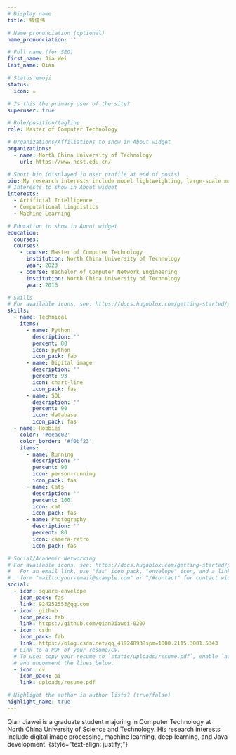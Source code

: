 ```yaml
---
# Display name
title: 钱佳伟

# Name pronunciation (optional)
name_pronunciation: ''

# Full name (for SEO)
first_name: Jia Wei
last_name: Qian

# Status emoji
status:
  icon: ☕️

# Is this the primary user of the site?
superuser: true

# Role/position/tagline
role: Master of Computer Technology

# Organizations/Affiliations to show in About widget
organizations:
  - name: North China University of Technology
    url: https://www.ncst.edu.cn/

# Short bio (displayed in user profile at end of posts)
bio: My research interests include model lightweighting, large-scale modeling, and Gnss satellite positioning. 
# Interests to show in About widget
interests:
  - Artificial Intelligence
  - Computational Linguistics
  - Machine Learning

# Education to show in About widget
education:
  courses:
  courses:
    - course: Master of Computer Technology
      institution: North China University of Technology
      year: 2023
    - course: Bachelor of Computer Network Engineering
      institution: North China University of Technology
      year: 2016

# Skills
# For available icons, see: https://docs.hugoblox.com/getting-started/page-builder/#icons
skills:
  - name: Technical
    items:
      - name: Python
        description: ''
        percent: 80
        icon: python
        icon_pack: fab
      - name: Digital image
        description: ''
        percent: 93
        icon: chart-line
        icon_pack: fas
      - name: SQL
        description: ''
        percent: 90
        icon: database
        icon_pack: fas
  - name: Hobbies
    color: '#eeac02'
    color_border: '#f0bf23'
    items:
      - name: Running
        description: ''
        percent: 90
        icon: person-running
        icon_pack: fas
      - name: Cats
        description: ''
        percent: 100
        icon: cat
        icon_pack: fas
      - name: Photography
        description: ''
        percent: 80
        icon: camera-retro
        icon_pack: fas

# Social/Academic Networking
# For available icons, see: https://docs.hugoblox.com/getting-started/page-builder/#icons
#   For an email link, use "fas" icon pack, "envelope" icon, and a link in the
#   form "mailto:your-email@example.com" or "/#contact" for contact widget.
social:
  - icon: square-envelope
    icon_pack: fas
    link: 924252553@qq.com
  - icon: github
    icon_pack: fab
    link: https://github.com/QianJiawei-0207
  - icon: csdn
    icon_pack: fab
    link: https://blog.csdn.net/qq_41924893?spm=1000.2115.3001.5343
  # Link to a PDF of your resume/CV.
  # To use: copy your resume to `static/uploads/resume.pdf`, enable `ai` icons in `params.yaml`,
  # and uncomment the lines below.
  - icon: cv
    icon_pack: ai
    link: uploads/resume.pdf

# Highlight the author in author lists? (true/false)
highlight_name: true
---
```


Qian Jiawei is a graduate student majoring in Computer Technology at North China University of Science and Technology. His research interests include digital image processing, machine learning, deep learning, and Java development.
{style="text-align: justify;"}
